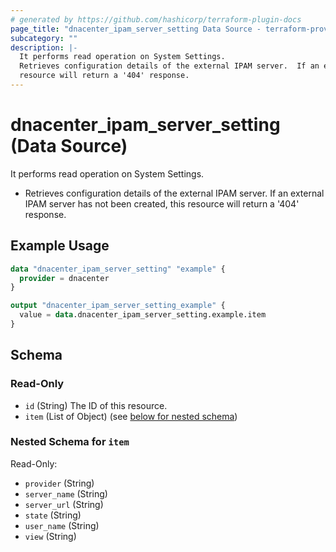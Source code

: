 ```yaml
---
# generated by https://github.com/hashicorp/terraform-plugin-docs
page_title: "dnacenter_ipam_server_setting Data Source - terraform-provider-dnacenter"
subcategory: ""
description: |-
  It performs read operation on System Settings.
  Retrieves configuration details of the external IPAM server.  If an external IPAM server has not been created, this
  resource will return a '404' response.
---
```


# dnacenter_ipam_server_setting (Data Source)

It performs read operation on System Settings.

- Retrieves configuration details of the external IPAM server.  If an external IPAM server has not been created, this
resource will return a '404' response.

## Example Usage

```terraform
data "dnacenter_ipam_server_setting" "example" {
  provider = dnacenter
}

output "dnacenter_ipam_server_setting_example" {
  value = data.dnacenter_ipam_server_setting.example.item
}
```

<!-- schema generated by tfplugindocs -->
## Schema

### Read-Only

- `id` (String) The ID of this resource.
- `item` (List of Object) (see [below for nested schema](#nestedatt--item))

<a id="nestedatt--item"></a>
### Nested Schema for `item`

Read-Only:

- `provider` (String)
- `server_name` (String)
- `server_url` (String)
- `state` (String)
- `user_name` (String)
- `view` (String)
